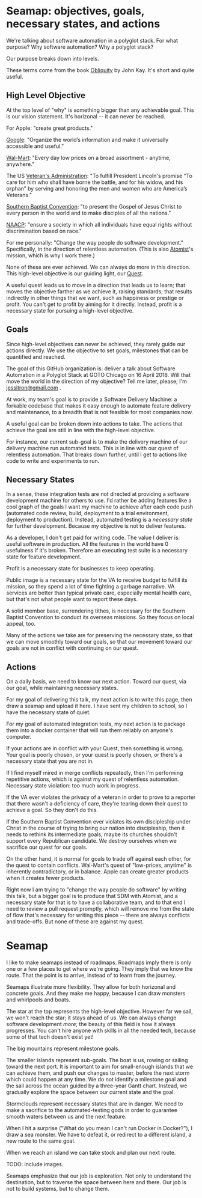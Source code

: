 # Seamap: objectives, goals, necessary states, and actions

We're talking about software automation in a polyglot stack. For what purpose? Why software automation? Why a polyglot stack?

Our purpose breaks down into levels.

These terms come from the book [Obliquity](https://smile.amazon.com/Obliquity-Goals-Best-Achieved-Indirectly-ebook/dp/B004H4XD40/ref=sr_1_1?ie=UTF8&qid=1524232276&sr=8-1&keywords=obliquity) by John Kay. It's short and quite useful.

## High Level Objective

At the top level of "why" is something bigger than any achievable goal. This is our vision statement. It's horizonal -- it can never be reached.

For Apple: "create great products."

[Google](https://www.google.com/about/our-company/): "Organize the world’s information and make it universally accessible and useful."

[Wal-Mart](https://corporate.walmart.com/our-story/our-business): "Every day low prices on a broad assortment - anytime, anywhere."

The US [Veteran's Administration](https://www.va.gov/about_va/mission.asp): "To fulfill President Lincoln's promise “To care for him who shall have borne the battle, and for his widow, and his orphan” by serving and honoring the men and women who are America’s Veterans."

[Southern Baptist Convention](http://www.sbc.net/aboutus/missionvision.asp): "to present the Gospel of Jesus Christ to every person in the world and to make disciples of all the nations."

[NAACP](http://www.naacp.org/about-us/): "ensure a society in which all individuals have equal rights without discrimination based on race."

For me personally: "Change the way people do software development." Specifically, in the direction of relentless automation.
(This is also [Atomist](https://atomist.com)'s mission, which is why I work there.)

None of these are ever achieved. We can always do more in this direction. This high-level objective is our guiding light, our [Quest](https://www.youtube.com/watch?v=LgzXwpePTTU).

A useful quest leads us to move in a direction that leads us to learn; that moves the objective farther as we achieve it, raising standards; that results indirectly in other things that we want, such as happiness or prestige or profit. You can't get to profit by aiming for it directly. Instead, profit is a necessary state for pursuing a high-level objective.

## Goals

Since high-level objectives can never be achieved, they rarely guide our actions directly. We use the objective to set goals, milestones that can be quantified and reached.

The goal of this GitHub organization is: deliver a talk about Software Automation in a Polyglot Stack at GOTO Chicago on 16 April 2018. Will that move the world in the direction of my objective? Tell me later, please; I'm  jessitron@gmail.com .

At work, my team's goal is to provide a Software Delivery Machine: a forkable codebase that makes it easy enough to automate feature delivery and maintenance, to a breadth that is not feasible for most companies now.

A useful goal can be broken down into actions to take. The actions that achieve the goal are still in line with the high-level objective. 

For instance, our current sub-goal is to make the delivery machine of our delivery machine run automated tests. This is in line with our quest of relentless automation. That breaks down further, until I get to actions like code to write and experiments to run.

## Necessary States

In a sense, these integration tests are not directed at providing a software development machine for others to use. I'd rather be adding features like a cool graph of the goals I want my machine to achieve after each code push (automated code review, build, deployment to a trial environment, deployment to production). Instead, automated testing is a _necessary state_ for further development. Because my objective is not to deliver features. 

As a developer, I don't get paid for writing code. The value I deliver is: useful software in production. All the features in the world have 0 usefulness if it's broken. Therefore an executing test suite is a necessary state for  feature development.

Profit is a necessary state for businesses to keep operating.

Public image is a necessary state for the VA to receive budget to fulfill its mission, so they spend a lot of time fighting a garbage narrative. VA services are better than typical private care, especially mental health care, but that's not what people want to report these days. 

A solid member base, surrendering tithes, is necessary for the Southern Baptist Convention to conduct its overseas missions. So they focus on local appeal, too.

Many of the actions we take are for preserving the necessary state, so that we can move smoothly toward our goals, so that our movement toward our goals are not in conflict with continuing on our quest.

## Actions

On a daily basis, we need to know our next action. Toward our quest, via our goal, while maintaining necessary states.

For my goal of delivering this talk, my next action is to write this page, then draw a seamap and upload it here. I have sent my children to school, so I have the necessary state of quiet.

For my goal of automated integration tests, my next action is to package them into a docker container that will run them reliably on anyone's computer. 

If your actions are in conflict with your Quest, then something is wrong. Your goal is poorly chosen, or your quest is poorly chosen, or there's a necessary state that you are not in.
 
If I find myself mired in merge conflicts repeatedly, then I'm performing repetitive actions, which is against my quest of relentless automation. Necessary state violation: too much work in progress.

If the VA ever violates the privacy of a veteran in order to prove to a reporter that there wasn't a deficiency of care, they're tearing down their quest to achieve a goal. So they don't do this.

If the Southern Baptist Convention ever violates its own discipleship under Christ in the course of trying to bring our nation into discipleship, then it needs to rethink its intermediate goals, maybe its churches shouldn't support every Republican candidate. We destroy ourselves when we sacrifice our quest for our goals.

On the other hand, it is normal for goals to trade off against each other, for the quest to contain conflicts. Wal-Mart's quest of "low-prices, anytime" is inherently contradictory, or in balance. Apple can create greater products when it creates fewer products.

Right now I am trying to "change the way people do software" by writing this talk, but a bigger goal is to produce that SDM with Atomist, and a necessary state for that is to have a collaborative team, and to that end I need to review a pull request promptly, which will remove me from the state of flow that's necessary for writing this piece -- there are always conflicts and trade-offs. But none of these are against my quest.

# Seamap

I like to make seamaps instead of roadmaps. Roadmaps imply there is only one or a few places to get where we're going. They imply that we know the route. That the point is to arrive, instead of to learn from the journey.

Seamaps illustrate more flexibility. They allow for both horizonal and concrete goals. And they make me happy, because I can draw monsters and whirlpools and boats.

The star at the top represents the high-level objective. However far we sail, we won't reach the star; it stays ahead of us. We can always change software development _more_; the beauty of this field is how it always progresses. You can't hire anyone with skills in all the needed tech, because some of that tech doesn't exist yet!

The big mountains represent milestone goals.

The smaller islands represent sub-goals. The boat is us, rowing or sailing toward the next port. It is important to aim for small-enough islands that we can achieve them, and push our changes to master, before the next storm which could happen at any time. We do not identify a milestone goal and the sail across the ocean guided by a three-year Gantt chart. Instead, we gradually explore the space between our current state and the goal.

Stormclouds represent necessary states that are in danger. We need to make a sacrifice to the automated-testing gods in order to guarantee smooth waters between us and the next feature.

When I hit a surprise ("What do you mean I can't run Docker in Docker?"), I draw a sea monster. We have to defeat it, or redirect to a different island, a new route to the same goal.

When we reach an island we can take stock and plan our next route.

TODO: include images.

Seamaps emphasize that our job is exploration. Not only to understand the destination, but to traverse the space between here and there. Our job is not to build systems, but to change them.

